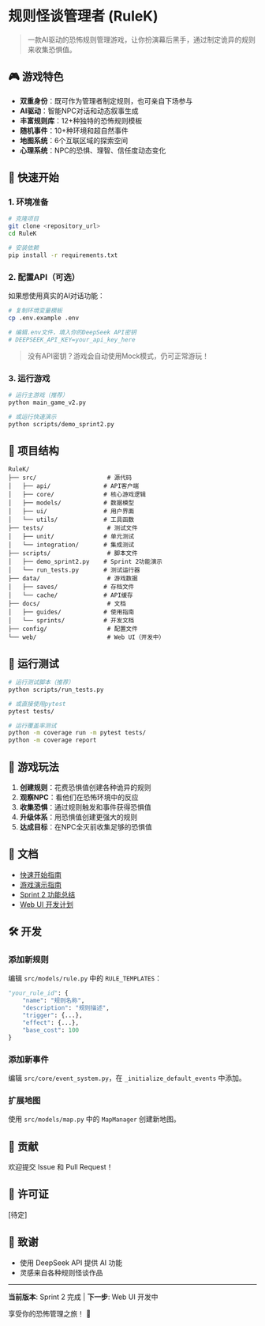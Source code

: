 # 规则怪谈管理者 (RuleK)

> 一款AI驱动的恐怖规则管理游戏，让你扮演幕后黑手，通过制定诡异的规则来收集恐惧值。

## 🎮 游戏特色

- **双重身份**：既可作为管理者制定规则，也可亲自下场参与
- **AI驱动**：智能NPC对话和动态叙事生成
- **丰富规则库**：12+种独特的恐怖规则模板
- **随机事件**：10+种环境和超自然事件
- **地图系统**：6个互联区域的探索空间
- **心理系统**：NPC的恐惧、理智、信任度动态变化

## 🚀 快速开始

### 1. 环境准备

```bash
# 克隆项目
git clone <repository_url>
cd RuleK

# 安装依赖
pip install -r requirements.txt
```

### 2. 配置API（可选）

如果想使用真实的AI对话功能：

```bash
# 复制环境变量模板
cp .env.example .env

# 编辑.env文件，填入你的DeepSeek API密钥
# DEEPSEEK_API_KEY=your_api_key_here
```

> 没有API密钥？游戏会自动使用Mock模式，仍可正常游玩！

### 3. 运行游戏

```bash
# 运行主游戏（推荐）
python main_game_v2.py

# 或运行快速演示
python scripts/demo_sprint2.py
```

## 📁 项目结构

```
RuleK/
├── src/                    # 源代码
│   ├── api/               # API客户端
│   ├── core/              # 核心游戏逻辑
│   ├── models/            # 数据模型
│   ├── ui/                # 用户界面
│   └── utils/             # 工具函数
├── tests/                  # 测试文件
│   ├── unit/              # 单元测试
│   └── integration/       # 集成测试
├── scripts/                # 脚本文件
│   ├── demo_sprint2.py    # Sprint 2功能演示
│   └── run_tests.py       # 测试运行器
├── data/                   # 游戏数据
│   ├── saves/             # 存档文件
│   └── cache/             # API缓存
├── docs/                   # 文档
│   ├── guides/            # 使用指南
│   └── sprints/           # 开发文档
├── config/                 # 配置文件
└── web/                    # Web UI（开发中）
```

## 🧪 运行测试

```bash
# 运行测试脚本（推荐）
python scripts/run_tests.py

# 或直接使用pytest
pytest tests/

# 运行覆盖率测试
python -m coverage run -m pytest tests/
python -m coverage report
```

## 🎯 游戏玩法

1. **创建规则**：花费恐惧值创建各种诡异的规则
2. **观察NPC**：看他们在恐怖环境中的反应
3. **收集恐惧**：通过规则触发和事件获得恐惧值
4. **升级体系**：用恐惧值创建更强大的规则
5. **达成目标**：在NPC全灭前收集足够的恐惧值

## 📖 文档

- [快速开始指南](docs/guides/Quick_Start_Guide.md)
- [游戏演示指南](docs/guides/GAME_DEMO_GUIDE.md)
- [Sprint 2 功能总结](docs/sprints/SPRINT_2_SUMMARY.md)
- [Web UI 开发计划](docs/sprints/SPRINT_3_PLAN.md)

## 🛠️ 开发

### 添加新规则

编辑 `src/models/rule.py` 中的 `RULE_TEMPLATES`：

```python
"your_rule_id": {
    "name": "规则名称",
    "description": "规则描述",
    "trigger": {...},
    "effect": {...},
    "base_cost": 100
}
```

### 添加新事件

编辑 `src/core/event_system.py`，在 `_initialize_default_events` 中添加。

### 扩展地图

使用 `src/models/map.py` 中的 `MapManager` 创建新地图。

## 🤝 贡献

欢迎提交 Issue 和 Pull Request！

## 📝 许可证

[待定]

## 🙏 致谢

- 使用 DeepSeek API 提供 AI 功能
- 灵感来自各种规则怪谈作品

---

**当前版本**: Sprint 2 完成 | **下一步**: Web UI 开发中

享受你的恐怖管理之旅！ 👻
